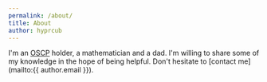```yaml
---
permalink: /about/
title: About
author: hyprcub
---
```

I'm an [OSCP](https://www.offensive-security.com/pwk-oscp/) holder, a mathematician and a dad. I'm willing to share some of my knowledge in the hope of being helpful. Don't hesitate to [contact me](mailto:{{ author.email }}).
